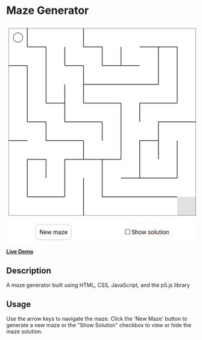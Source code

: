 # Maze Generator
<p align="center">
    <img src="https://raw.githubusercontent.com/ElkheirT/maze-generator/master/images/Screenshot.png"/>
</p>

[**Live Demo**](https://elkheirt.github.io/maze-generator/)
## Description
A maze generator built using HTML, CSS, JavaScript, and the p5.js library

## Usage
Use the arrow keys to navigate the maze. Click the 'New Maze' button to generate a new maze or the "Show Solution" checkbox to view or hide the maze solution.
